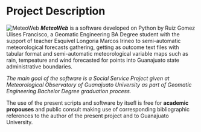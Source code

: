 # **Project Description**
![MeteoWeb](https://github.com/FranciscoRuiz04/MeteoWeb/assets/FRONTEND/images/MeteoWeb.png)
**_MeteoWeb_** is a software developed on Python by Ruiz Gomez Ulises Francisco, a Geomatic Engineering BA Degree student with the support of teacher Esquivel Longoria Marcos Irineo to semi-automatic meteorological forecasts gathering, getting as outcome text files with tabular format and semi-automatic meteorological variable maps such as rain, tempeature and wind forecasted for points into Guanajuato state administrative boundaries.

*The main goal of the software is a Social Service Project given at Meteorological Observatory of Guanajuato University as part of Geomatic Engineering Bachelor Degree graduation process.*

The use of the present scripts and software by itsefl is free for **academic propouses** and public consult making use of corresponding bibliographic references to the author of the present project and to Guanajuato University.
